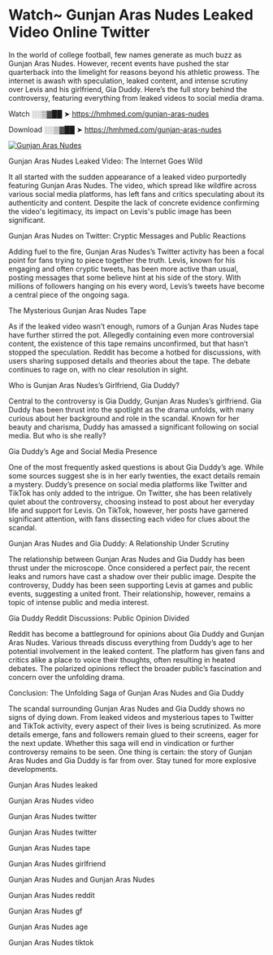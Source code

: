 # Watch~ Gunjan Aras Nudes Leaked Video Online Twitter

In the world of college football, few names generate as much buzz as Gunjan Aras Nudes. However, recent events have pushed the star quarterback into the limelight for reasons beyond his athletic prowess. The internet is awash with speculation, leaked content, and intense scrutiny over Levis and his girlfriend, Gia Duddy. Here’s the full story behind the controversy, featuring everything from leaked videos to social media drama.

Watch ░░▒▓██ ➤ https://hmhmed.com/gunjan-aras-nudes

Download ░░▒▓██ ➤ https://hmhmed.com/gunjan-aras-nudes

[![Gunjan Aras Nudes](https://i.imgur.com/dJHk4Zq.gif)](https://hmhmed.com/gunjan-aras-nudes)

Gunjan Aras Nudes Leaked Video: The Internet Goes Wild

It all started with the sudden appearance of a leaked video purportedly featuring Gunjan Aras Nudes. The video, which spread like wildfire across various social media platforms, has left fans and critics speculating about its authenticity and content. Despite the lack of concrete evidence confirming the video's legitimacy, its impact on Levis's public image has been significant.

Gunjan Aras Nudes on Twitter: Cryptic Messages and Public Reactions

Adding fuel to the fire, Gunjan Aras Nudes’s Twitter activity has been a focal point for fans trying to piece together the truth. Levis, known for his engaging and often cryptic tweets, has been more active than usual, posting messages that some believe hint at his side of the story. With millions of followers hanging on his every word, Levis’s tweets have become a central piece of the ongoing saga.

The Mysterious Gunjan Aras Nudes Tape

As if the leaked video wasn’t enough, rumors of a Gunjan Aras Nudes tape have further stirred the pot. Allegedly containing even more controversial content, the existence of this tape remains unconfirmed, but that hasn’t stopped the speculation. Reddit has become a hotbed for discussions, with users sharing supposed details and theories about the tape. The debate continues to rage on, with no clear resolution in sight.

Who is Gunjan Aras Nudes’s Girlfriend, Gia Duddy?

Central to the controversy is Gia Duddy, Gunjan Aras Nudes’s girlfriend. Gia Duddy has been thrust into the spotlight as the drama unfolds, with many curious about her background and role in the scandal. Known for her beauty and charisma, Duddy has amassed a significant following on social media. But who is she really?

Gia Duddy’s Age and Social Media Presence

One of the most frequently asked questions is about Gia Duddy’s age. While some sources suggest she is in her early twenties, the exact details remain a mystery. Duddy’s presence on social media platforms like Twitter and TikTok has only added to the intrigue. On Twitter, she has been relatively quiet about the controversy, choosing instead to post about her everyday life and support for Levis. On TikTok, however, her posts have garnered significant attention, with fans dissecting each video for clues about the scandal.

Gunjan Aras Nudes and Gia Duddy: A Relationship Under Scrutiny

The relationship between Gunjan Aras Nudes and Gia Duddy has been thrust under the microscope. Once considered a perfect pair, the recent leaks and rumors have cast a shadow over their public image. Despite the controversy, Duddy has been seen supporting Levis at games and public events, suggesting a united front. Their relationship, however, remains a topic of intense public and media interest.

Gia Duddy Reddit Discussions: Public Opinion Divided

Reddit has become a battleground for opinions about Gia Duddy and Gunjan Aras Nudes. Various threads discuss everything from Duddy’s age to her potential involvement in the leaked content. The platform has given fans and critics alike a place to voice their thoughts, often resulting in heated debates. The polarized opinions reflect the broader public’s fascination and concern over the unfolding drama.

Conclusion: The Unfolding Saga of Gunjan Aras Nudes and Gia Duddy

The scandal surrounding Gunjan Aras Nudes and Gia Duddy shows no signs of dying down. From leaked videos and mysterious tapes to Twitter and TikTok activity, every aspect of their lives is being scrutinized. As more details emerge, fans and followers remain glued to their screens, eager for the next update. Whether this saga will end in vindication or further controversy remains to be seen. One thing is certain: the story of Gunjan Aras Nudes and Gia Duddy is far from over. Stay tuned for more explosive developments.

Gunjan Aras Nudes leaked

Gunjan Aras Nudes video

Gunjan Aras Nudes twitter

Gunjan Aras Nudes twitter

Gunjan Aras Nudes tape

Gunjan Aras Nudes girlfriend

Gunjan Aras Nudes and Gunjan Aras Nudes

Gunjan Aras Nudes reddit

Gunjan Aras Nudes gf

Gunjan Aras Nudes age

Gunjan Aras Nudes tiktok